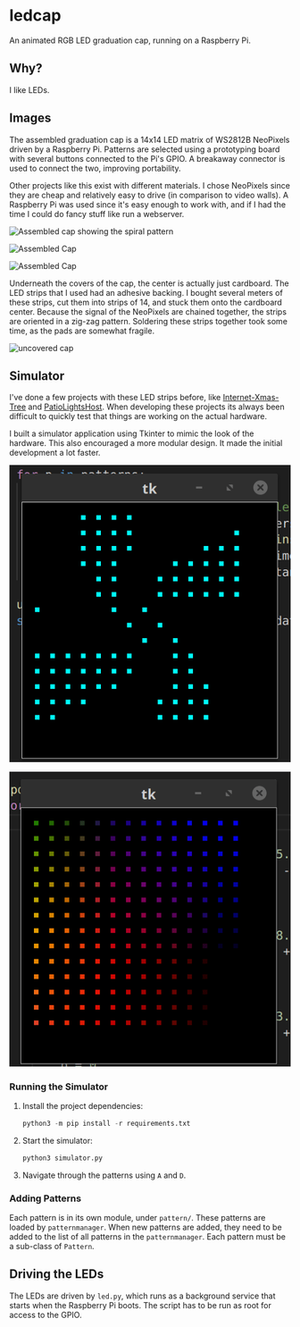 # ledcap

An animated RGB LED graduation cap, running on a Raspberry Pi.

## Why?

I like LEDs.

## Images

The assembled graduation cap is a 14x14 LED matrix
of WS2812B NeoPixels driven by a Raspberry Pi.
Patterns are selected using a prototyping board
with several buttons connected to the Pi's GPIO.
A breakaway connector is used to connect the two,
improving portability.

Other projects like this exist with different
materials. I chose NeoPixels
since they are cheap and relatively easy to drive
(in comparison to video walls). A Raspberry Pi was used
since it's easy enough to work with, and if I had the
time I could do fancy stuff like run a webserver.

![Assembled cap showing the spiral pattern](images/assembled_1.gif)

![Assembled Cap](images/assembled_2.gif)

![Assembled Cap](images/assembled_3.gif)

Underneath the covers of the cap, the center
is actually just cardboard. The LED strips
that I used had an adhesive backing. I bought
several meters of these strips, cut them into strips
of 14, and stuck them onto the cardboard center.
Because the signal of the NeoPixels are chained
together, the strips are oriented in a zig-zag
pattern. Soldering these strips together took some time,
as the pads are somewhat fragile.

![uncovered cap](images/uncovered.gif)

## Simulator

I've done a few projects with these LED strips before,
like [Internet-Xmas-Tree] and [PatioLightsHost].
When developing these projects its always been difficult
to quickly test that things are working on the actual
hardware.

I built a simulator application using Tkinter to
mimic the look of the hardware. This also encouraged
a more modular design. It made the initial development
a lot faster.

![Test pattern in simulator](images/test_pattern.gif)

![Test pattern in simulator](images/color_phases.gif)

[Internet-Xmas-Tree]: https://github.com/Chris-Johnston/Internet-Xmas-Tree
[PatioLightsHost]: https://github.com/Chris-Johnston/PatioLightsHost

### Running the Simulator

1. Install the project dependencies:

    ```py
    python3 -m pip install -r requirements.txt
    ```

2. Start the simulator:

    ```py
    python3 simulator.py
    ```

3. Navigate through the patterns using `A` and `D`.

### Adding Patterns

Each pattern is in its own module, under `pattern/`.
These patterns are loaded by `patternmanager`. When new
patterns are added, they need to be added to the list of
all patterns in the `patternmanager`.
Each pattern must be a sub-class of `Pattern`.

## Driving the LEDs

The LEDs are driven by `led.py`, which runs as a background
service that starts when the Raspberry Pi boots.
The script has to be run as root for access to the GPIO.

